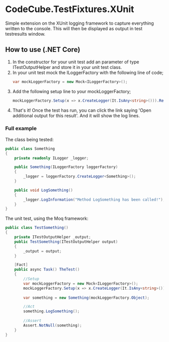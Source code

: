 # CodeCube.TestFixtures.XUnit

Simple extension on the XUnit logging framework to capture everything written to the console.
This will then be displayed as output in test testresults window.

## How to use (.NET Core)
1. In the constructor for your unit test add an parameter of type ITestOutputHelper and store it in your unit test class.
2. In your unit test mock the ILoggerFactory with the following line of code;
    ```C#
    var mockLoggerFactory = new Mock<ILoggerFactory>();
    ```
3. Add the following setup line to your mockLoggerFactory;
    ```C#
    mockLoggerFactory.Setup(x => x.CreateLogger(It.IsAny<string>())).Returns(new XunitLogger(_output));
    ```
4. That's it! Once the test has run, you can click the link saying 'Open additional output for this result'. And it will show the log lines.

### Full example
   The class being tested:

```C# - Tested class
public class Something
{
    private readonly ILogger _logger;

    public Something(ILoggerFactory loggerFactory)
    {
        _logger = loggerFactory.CreateLogger<Something>();
    }

    public void LogSomething()
    {
        _logger.LogInformation("Method LogSomething has been called!");_
    }
}
```

The unit test, using the Moq framework:

``` C# - Unit test
public class TestSomething()
{
    private ITestOutputHelper _output;    
    public TestSomething(ITestOutputHelper output)
    {
        _output = output;
    }

    [Fact]
    public async Task() TheTest()
    {
        //Setup
        var mockLoggerFactory = new Mock<ILoggerFactory>();
        mockLoggerFactory.Setup(x => x.CreateLogger(It.IsAny<string>())).Returns(new XunitLogger(_output));
    
        var something = new Something(mockLoggerFactory.Object);

        //Act
        something.LogSomething();
    
        //Assert
        Assert.NotNull(something);
    }
}
```
